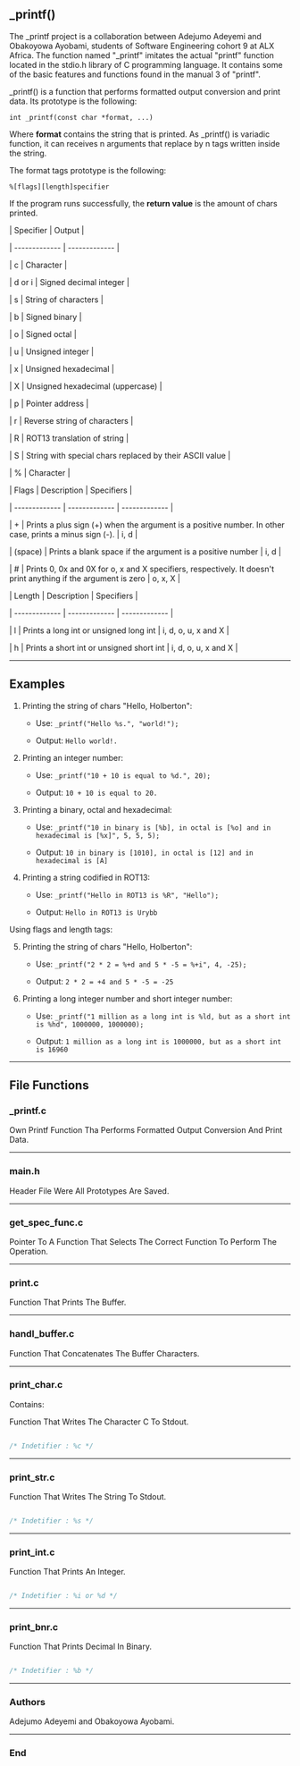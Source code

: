 ## _printf()

The _printf project is a collaboration between Adejumo Adeyemi and Obakoyowa Ayobami, students of Software Engineering cohort 9 at ALX Africa. The function named "_printf" imitates the actual "printf" function located in the stdio.h library of C programming language. It contains some of the basic features and functions found in the manual 3 of "printf".



_printf() is a function that performs formatted output conversion and print data. Its prototype is the following:



	int _printf(const char *format, ...)



Where **format** contains the string that is printed. As _printf() is variadic function, it can receives n arguments that replace by n tags written inside the string.



The format tags prototype is the following:



	%[flags][length]specifier


If the program runs successfully, the **return value** is the amount of chars printed.



| Specifier | Output |

| ------------- | ------------- |

| c  | Character  |

| d or i | Signed decimal integer |

| s  | String of characters  |

| b  | Signed binary  |

| o  | Signed octal  |

| u  | Unsigned integer  |

| x  | Unsigned hexadecimal  |

| X  | Unsigned hexadecimal (uppercase)  |

| p  | Pointer address  |

| r  | Reverse string of characters |

| R  | ROT13 translation of string |

| S  | String with special chars replaced by their ASCII value  |

| %  | Character  |



| Flags | Description | Specifiers |

| ------------- | ------------- | ------------- | 

| +  | Prints a plus sign (+) when the argument is a positive number. In other case, prints a minus sign (-). | i, d |

| (space) | Prints a blank space if the argument is a positive number | i, d |

| #  | Prints 0, 0x and 0X for o, x and X specifiers, respectively. It doesn't print anything if the argument is zero | o, x, X |



| Length | Description | Specifiers |

| ------------- | ------------- | ------------- | 

| l | Prints a long int or unsigned long int | i, d, o, u, x and X |

| h | Prints a short int or unsigned short int | i, d, o, u, x and X |



------------



## Examples



1. Printing the string of chars "Hello, Holberton":

	+ Use: `_printf("Hello %s.", "world!");`

	+ Output: `Hello world!.`

	

2. Printing an integer number:

	+ Use: `_printf("10 + 10 is equal to %d.", 20);`

	+ Output: `10 + 10 is equal to 20.`

	

3. Printing a binary, octal and hexadecimal:

	+ Use: `_printf("10 in binary is [%b], in octal is [%o] and in hexadecimal is [%x]", 5, 5, 5);`

	+ Output: `10 in binary is [1010], in octal is [12] and in hexadecimal is [A]`

	

4. Printing a string codified in ROT13:

	+ Use: `_printf("Hello in ROT13 is %R", "Hello");`

	+ Output: `Hello in ROT13 is Urybb`



Using flags and length tags:



5. Printing the string of chars "Hello, Holberton":

	+ Use: `_printf("2 * 2 = %+d and 5 * -5 = %+i", 4, -25);`

	+ Output: `2 * 2 = +4 and 5 * -5 = -25`

	

6. Printing a long integer number and short integer number:

	+ Use: `_printf("1 million as a long int is %ld, but as a short int is %hd", 1000000, 1000000);`

	+ Output: `1 million as a long int is 1000000, but as a short int is 16960`





------------



## File Functions



### _printf.c

Own Printf Function Tha Performs Formatted Output Conversion And Print Data.



------------



### main.h

Header File Were All Prototypes Are Saved.



------------



### get_spec_func.c

Pointer To A Function That Selects The Correct Function To Perform The Operation.



------------



### print.c

Function That Prints The Buffer.



------------



### handl_buffer.c

Function That Concatenates The Buffer Characters.



------------



### print_char.c

Contains:

Function That Writes The Character C To Stdout.

```c

/* Indetifier : %c */

```

------------

### print_str.c

Function That Writes The String To Stdout.

```c

/* Indetifier : %s */

```
---------------

### print_int.c

Function That Prints An Integer.

```c

/* Indetifier : %i or %d */

```



------------



### print_bnr.c

Function That Prints Decimal In Binary.

```c

/* Indetifier : %b */

```



------------



### Authors

Adejumo Adeyemi and Obakoyowa Ayobami.

------------

### End
